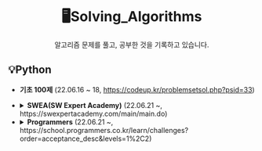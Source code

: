 <div align="center">
  <h1>🖥️Solving_Algorithms</h1>
  알고리즘 문제를 풀고, 공부한 것을 기록하고 있습니다.
</div>

## 💡Python

- **기초 100제** (22.06.16 ~ 18, https://codeup.kr/problemsetsol.php?psid=33)

- <details>
    <summary>
      <b>SWEA(SW Expert Academy)</b>
      (22.06.21 ~, <a>https://swexpertacademy.com/main/main.do</a>)
    </summary>
  </details>
- <details>
    <summary>
      <b>Programmers</b>
      (22.06.21 ~, <a>https://school.programmers.co.kr/learn/challenges?order=acceptance_desc&levels=1%2C2</a>)
    </summary>
  </details>
